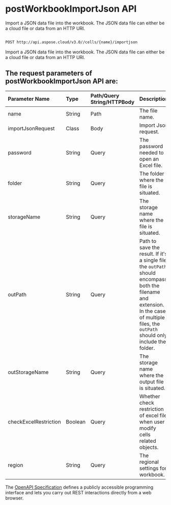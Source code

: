 # **postWorkbookImportJson API**

Import a JSON data file into the workbook. The JSON data file can either be a cloud file or data from an HTTP URI. 

```bash

POST http://api.aspose.cloud/v3.0//cells/{name}/importjson

```
Import a JSON data file into the workbook. The JSON data file can either be a cloud file or data from an HTTP URI.

## The request parameters of **postWorkbookImportJson** API are: 

| Parameter Name | Type | Path/Query String/HTTPBody | Description | 
| :- | :- | :- |:- | 
|name|String|Path|The file name.|
|importJsonRequest|Class|Body|Import Json request.|
|password|String|Query|The password needed to open an Excel file.|
|folder|String|Query|The folder where the file is situated.|
|storageName|String|Query|The storage name where the file is situated.|
|outPath|String|Query|Path to save the result. If it's a single file, the `outPath` should encompass both the filename and extension. In the case of multiple files, the `outPath` should only include the folder.|
|outStorageName|String|Query|The storage name where the output file is situated.|
|checkExcelRestriction|Boolean|Query|Whether check restriction of excel file when user modify cells related objects.|
|region|String|Query|The regional settings for workbook.|


The [OpenAPI Specification](https://reference.aspose.cloud/cells/#/DataProcessingController/PostWorkbookImportJson) defines a publicly accessible programming interface and lets you carry out REST interactions directly from a web browser.


